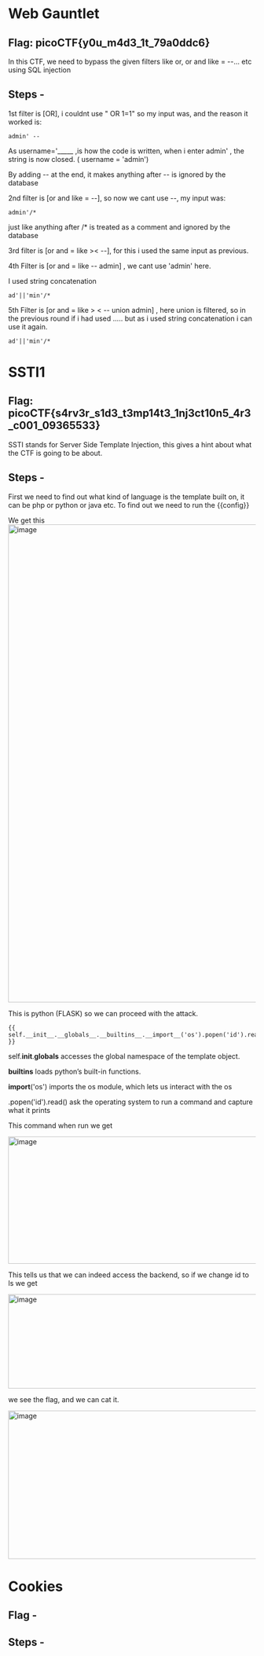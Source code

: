 # Web Gauntlet
## Flag: picoCTF{y0u_m4d3_1t_79a0ddc6}
In this CTF, we need to bypass the given filters like or, or and like = --... etc using SQL injection

## Steps - 

1st filter is [OR], i couldnt use " OR 1=1" so my input was, and the reason it worked is:

```
admin' -- 
```
As username='_____ ,is how the code is written, when i enter admin' , the string is now closed. ( username = 'admin')

By adding -- at the end, it makes anything after -- is ignored by the database

2nd filter is [or and like = --], so now we cant use --, my input was:
```
admin'/*
```
just like anything after  /* is treated as a comment and ignored by the database

3rd filter is [or and = like >< --], for this i used the same input as previous. 

4th Filter is [or and = like -- admin] , we cant use 'admin' here.

I used string concatenation 
```
ad'||'min'/*
```

5th Filter is [or and = like > < -- union admin] , here union is filtered, so in the previous round if i had used ..... but as i used string concatenation i can use it again. 

```
ad'||'min'/*
```

# SSTI1
## Flag: picoCTF{s4rv3r_s1d3_t3mp14t3_1nj3ct10n5_4r3_c001_09365533}
SSTI stands for Server Side Template Injection, this gives a hint about what the CTF is going to be about.

## Steps - 

First we need to find out what kind of language is the template built on, it can be php or python or java etc. 
To find out we need to run the {{config}}

We get this 
<img width="1832" height="973" alt="image" src="https://github.com/user-attachments/assets/9413d9e1-70dd-45ac-970a-ce2428e6bbfb" />

This is python (FLASK) so we can proceed with the attack. 

```
{{ self.__init__.__globals__.__builtins__.__import__('os').popen('id').read() }}
```

self.__init__.__globals__ accesses the global namespace of the template object.

__builtins__  loads python’s built-in functions.

__import__('os') imports the os module, which lets us interact with the os

.popen('id').read() ask the operating system to run a command and capture what it prints

This command when run we get 

<img width="1917" height="259" alt="image" src="https://github.com/user-attachments/assets/dd1cfbd2-a483-4743-bcbe-078d82da1474" />

This tells us that we can indeed access the backend, so if we change id to ls we get 

<img width="1845" height="192" alt="image" src="https://github.com/user-attachments/assets/9fdb172f-9dff-45a9-9801-f60f618a5b9c" />

we see the flag, and we can cat it. 

<img width="1805" height="302" alt="image" src="https://github.com/user-attachments/assets/a1148668-3ee7-4843-82f0-770583d4b190" />

# Cookies
## Flag - 


## Steps - 
